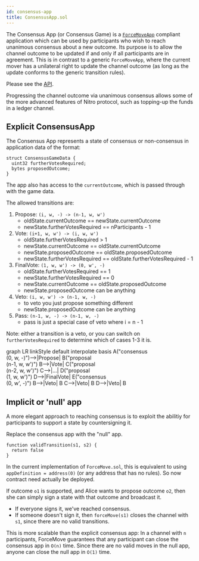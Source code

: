 ```yaml
---
id: consensus-app
title: ConsensusApp.sol
---
```


The Consensus App (or Consensus Game) is a [`ForceMoveApp`](../natspec/ForceMoveApp) compliant application which can be used by participants who wish to reach unanimous consensus about a new outcome. Its purpose is to allow the channel outcome to be updated if and only if all participants are in agreement. This is in contrast to a generic `ForceMoveApp`, where the current mover has a unilateral right to update the channel outcome (as long as the update conforms to the generic transition rules).

Please see the [API](../natspec/ConsensusApp).

Progressing the channel outcome via unanimous consensus allows some of the more advanced features of Nitro protocol, such as topping-up the funds in a ledger channel.

## Explicit ConsensusApp

The Consensus App represents a state of consensus or non-consensus in application data of the format:

```solidity
struct ConsensusGameData {
  uint32 furtherVotesRequired;
  bytes proposedOutcome;
}
```

The app also has access to the `currentOutcome`, which is passed through with the game data.

The allowed transitions are:

1. Propose: `(i, w, -) -> (n-1, w, w')`
   - oldState.currentOutcome == newState.currentOutcome
   - newState.furtherVotesRequired == nParticipants - 1
2. Vote: `(i+1, w, w') -> (i, w, w')`
   - oldState.furtherVotesRequired > 1
   - newState.currentOutcome == oldState.currentOutcome
   - newState.proposedOutcome == oldState.proposedOutcome
   - newState.furtherVotesRequired == oldState.furtherVotesRequired - 1
3. FinalVote: `(1, w, w') -> (0, w', -)`
   - oldState.furtherVotesRequired == 1
   - newState.furtherVotesRequired == 0
   - newState.currentOutcome == oldState.proposedOutcome
   - newState.proposedOutcome can be anything
4. Veto: `(i, w, w') -> (n-1, w, -)`
   - to veto you just propose something different
   - newState.proposedOutcome can be anything
5. Pass: `(n-1, w, -) -> (n-1, w, -)`
   - pass is just a special case of veto where i = n - 1

Note: either a transition is a veto, or you can switch on `furtherVotesRequired` to determine which of cases 1-3 it is.

<div class="mermaid">
graph LR
linkStyle default interpolate basis
   A("consensus <br /> (0, w, -)")-->|Propose| B("proposal <br /> (n-1, w, w')")
   B-->|Vote| C("proposal <br /> (n-2, w, w')")
   C-->|...| D("proposal <br /> (1, w, w')")
   D-->|FinalVote| E("consensus <br /> (0, w', -)")
   B-->|Veto| B
   C-->|Veto| B
   D-->|Veto| B
</div>

## Implicit or 'null' app

A more elegant approach to reaching consensus is to exploit the abilitiy for participants to support a state by countersigning it.

Replace the consensus app with the "null" app.

```solidity
function validTransition(s1, s2) {
  return false
}
```

In the current implementation of `ForceMove.sol`, this is equivalent to using `appDefinition = address(0)` (or any address that has no rules). So now contract need actually be deployed.

If outcome `o1` is supported, and Alice wants to propose outcome `o2`, then she can simply sign a state with that outcome and broadcast it.

- If everyone signs it, we've reached consensus.
- If someone doesn't sign it, then `forceMove(s1)` closes the channel with `s1`, since there are no valid transitions.

This is more scalable than the explicit consensus app: In a channel with `n` participants, ForceMove guarantees that any participant can close the consensus app in `O(n)` time. Since there are no valid moves in the null app, anyone can close the null app in `O(1)` time.
